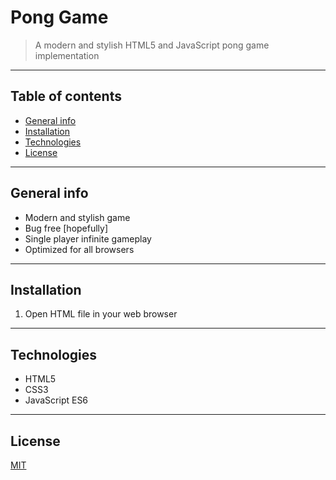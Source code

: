 # Pong Game
> A modern and stylish HTML5 and JavaScript pong game implementation

---

## Table of contents  
* [General info](#general-info)  
* [Installation](#installation)  
* [Technologies](#technologies)  
* [License](#license)

---

## General info
* Modern and stylish game
* Bug free [hopefully]
* Single player infinite gameplay
* Optimized for all browsers

---

## Installation  
1. Open HTML file in your web browser

---

## Technologies  
* HTML5
* CSS3
* JavaScript ES6

---

## License  
[MIT](https://choosealicense.com/licenses/mit/)
